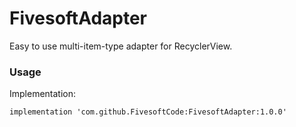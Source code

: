 # FivesoftAdapter
Easy to use multi-item-type adapter for RecyclerView. 


### Usage

Implementation:

    implementation 'com.github.FivesoftCode:FivesoftAdapter:1.0.0'

